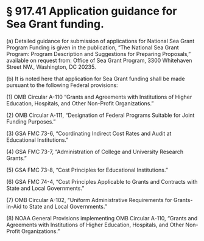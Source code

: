 # § 917.41   Application guidance for Sea Grant funding.

(a) Detailed guidance for submission of applications for National Sea Grant Program Funding is given in the publication, “The National Sea Grant Program: Program Description and Suggestions for Preparing Proposals,” available on request from: Office of Sea Grant Program, 3300 Whitehaven Street NW., Washington, DC 20235.


(b) It is noted here that application for Sea Grant funding shall be made pursuant to the following Federal provisions: 


(1) OMB Circular A-110 “Grants and Agreements with Institutions of Higher Education, Hospitals, and Other Non-Profit Organizations.”


(2) OMB Circular A-111, “Designation of Federal Programs Suitable for Joint Funding Purposes.”


(3) GSA FMC 73-6, “Coordinating Indirect Cost Rates and Audit at Educational Institutions.”


(4) GSA FMC 73-7, “Administration of College and University Research Grants.”


(5) GSA FMC 73-8, “Cost Principles for Educational Institutions.”


(6) GSA FMC 74-4, “Cost Principles Applicable to Grants and Contracts with State and Local Governments.”


(7) OMB Circular A-102, “Uniform Administrative Requirements for Grants-in-Aid to State and Local Governments.”


(8) NOAA General Provisions implementing OMB Circular A-110, “Grants and Agreements with Institutions of Higher Education, Hospitals, and Other Non-Profit Organizations.”




